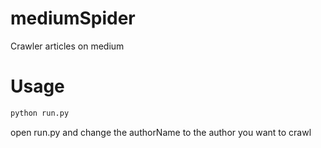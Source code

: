 # mediumSpider
Crawler articles on medium

# Usage
```python
python run.py
```

open run.py and change the authorName to the author you want to crawl